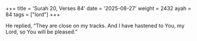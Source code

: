 +++
title = 'Surah 20, Verses 84'
date = '2025-08-27'
weight = 2432
ayah = 84
tags = ["lord"]
+++

He replied, “They are close on my tracks. And I have hastened to You, my Lord, so You will be pleased.”